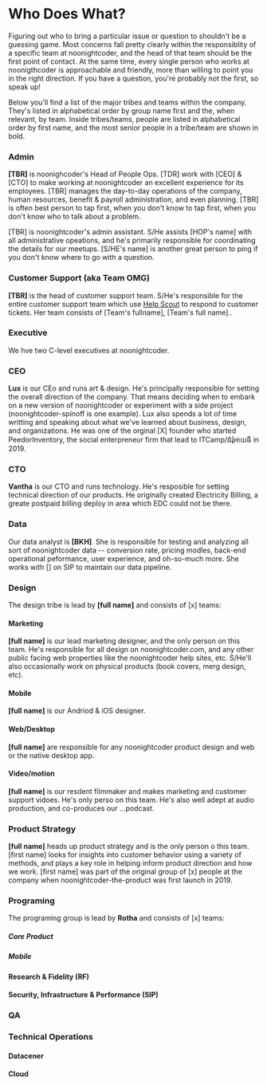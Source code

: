 # Who Does What?

Figuring out who to bring a particular issue or question to shouldn't be a guessing game. Most concerns fall pretty clearly within the responsiblity of a specific team at noonightcoder, and the head of that team should be the first point of contact. At the same time, every single person who works at noonigthcoder is approachable and friendly, more than willing to point you in the right direction. If you have a question, you're probably not the first, so speak up!

Below you'll find a list of the major tribes and teams within the company. They's listed in alphabetical order by group name first and the, when relevant, by team. Inside tribes/teams, people are listed in alphabetical order by first name, and the most senior people in a tribe/team are shown in bold.

### Admin

**[TBR]** is noonighcoder's Head of People Ops. [TDR] work with [CEO] & [CTO] to make working at noonightcoder an excellent experience for its employees. [TBR] manages the day-to-day operations of the company, human resources, benefit & payroll administration, and even planning. [TBR] is often best person to tap first, when you don't know to tap first, when you don't know who to talk about a problem.

[TBR] is noonightcoder's admin assistant. S/He assists [HOP's name] with all administrative opeations, and he's primarily responsible for coordinating the details for our meetups. [S/HE's name] is another great person to ping if you don't know where to go with a question.

### Customer Support (aka Team OMG)

**[TBR]** is the head of customer support team. S/He's responsible for the entire customer support team which use [Help Scout](https://www.helpscout.net) to respond to customer tickets. Her team consists of [Team's fullname], [Team's full name]..

### Executive

We hve two C-level executives at noonightcoder.

### CEO

**Lux** is our CEo and runs art & design. He's principally responsible for setting the overall direction of the company. That means deciding when to embark on a new version of noonightcoder or experiment with a side project (noonightcoder-spinoff []() is one example). Lux also spends a lot of time writting and speaking about what we've learned about business, design, and organizations. He was one of the orginal [X] founder who started PeedorInventory, the social enterpreneur firm that lead to ITCamp/ជំរុំអាយធី in 2019.

### CTO

**Vantha** is our CTO and runs technology. He's resposible for setting technical direction of our products. He originally created Electricity Billing, a greate postpaid billing deploy in area which EDC could not be there. 


### Data

Our data analyst is **[BKH]**. She is responsible for testing and analyzing all sort of noonightcoder data -- conversion rate, pricing modles, back-end operational peformance, user experience, and oh-so-much more. She works with [] on SIP to maintain our data pipeline.

### Design

The design tribe is lead by **[full name]** and consists of [x] teams:

#### Marketing

**[full name]** is our lead marketing designer, and the only person on this team. He's responsible for all design on noonightcoder.com, and any other public facing web properties like the noonightcoder help sites, etc. S/He'll also occasionally work on physical products (book covers, merg design, etc).

#### Mobile

**[full name]** is our Andriod & iOS designer.

#### Web/Desktop

**[full name]** are responsible for any noonightcoder product design and web or the native desktop app.

#### Video/motion

**[full name]** is our resdent filmmaker and makes marketing and customer support vidoes. He's only perso on this team. He's also well adept at audio production, and co-produces our ...podcast.

### Product Strategy

**[full name]** heads up product strategy and is the only person o this team. [first name] looks for insights into customer behavior using a variety of methods, and plays a key role in helping inform product direction and how we work. [first name] was part of the original group of [x] people at the company when noonightcoder-the-product was first launch in 2019.

### Programing

The programing group is lead by **Rotha** and consists of [x] teams:

##### Core Product

##### Mobile

#### Research & Fidelity (RF)

#### Security, Infrastructure & Performance (SIP)

### QA

### Technical Operations

#### Datacener

#### Cloud
